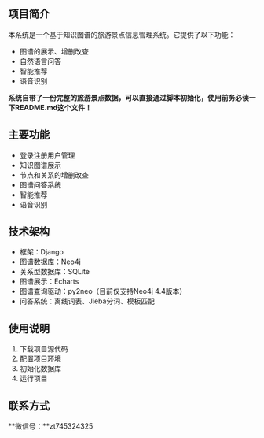 ## 项目简介

本系统是一个基于知识图谱的旅游景点信息管理系统。它提供了以下功能：

- 图谱的展示、增删改查
- 自然语言问答
- 智能推荐
- 语音识别

**系统自带了一份完整的旅游景点数据，可以直接通过脚本初始化，使用前务必读一下README.md这个文件！**


## 主要功能

- 登录注册用户管理
- 知识图谱展示
- 节点和关系的增删改查
- 图谱问答系统
- 智能推荐
- 语音识别


## 技术架构

- 框架：Django
- 图谱数据库：Neo4j
- 关系型数据库：SQLite
- 图谱展示：Echarts
- 图谱查询驱动：py2neo（目前仅支持Neo4j 4.4版本）
- 问答系统：离线词表、Jieba分词、模板匹配


## 使用说明

1. 下载项目源代码
2. 配置项目环境
3. 初始化数据库
4. 运行项目

## 联系方式

**微信号：**zt745324325